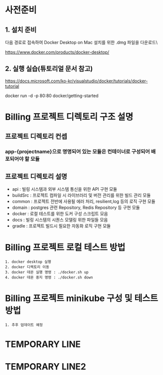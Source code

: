 # 사전준비
## 1. 설치 준비
다음 경로로 접속하여 Docker Desktop on Mac 설치를 위한 .dmg 파일을 다운로드\

https://www.docker.com/products/docker-desktop/
## 2. 실행 실습(튜토리얼 문서 참고)
https://docs.microsoft.com/ko-kr/visualstudio/docker/tutorials/docker-tutorial

docker run -d -p 80:80 docker/getting-started


# Billing 프로젝트 디렉토리 구조 설명
## 프로젝트 디렉토리 컨셉
### app-{projectname}으로 명명되어 있는 모듈은 컨테이너로 구성되어 배포되어야 할 모듈

## 프로젝트 디렉토리 설명
- api : 빌링 시스템과 외부 시스템 통신을 위한 API 구현 모듈
- buildSrc : 프로젝트 컴파일 시 라이브러리 및 버전 관리를 위한 빌드 관리 모듈
- common : 프로젝트 전반에 사용될 에러 처리, resilient,log 등의 로직 구현 모듈
- domain : postgres 관련 Repository, Redis Repository 등 구현 모듈
- docker : 로컬 테스트를 위한 도커 구성 스크립트 모음
- docs : 빌링 시스템의 시퀀스 모델링 위한 파일들 모음
- gradle : 프로젝트 빌드시 필요한 자동화 로직 구현 모듈


# Billing 프로젝트 로컬 테스트 방법
    1. docker desktop 실행    
    2. docker 디렉토리 이동
    3. docker 데몬 실행 명령 : ./docker.sh up
    4. docker 데몬 중지 명령 : ./docker.sh down

# Billing 프로젝트 minikube 구성 및 테스트 방법
    1. 추후 업데이트 예정

# TEMPORARY LINE
# TEMPORARY LINE2
